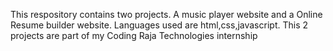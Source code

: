 This respository contains two projects. A music player website and a Online Resume builder website. Languages used are html,css,javascript. This 2 projects are part of my Coding Raja Technologies internship
